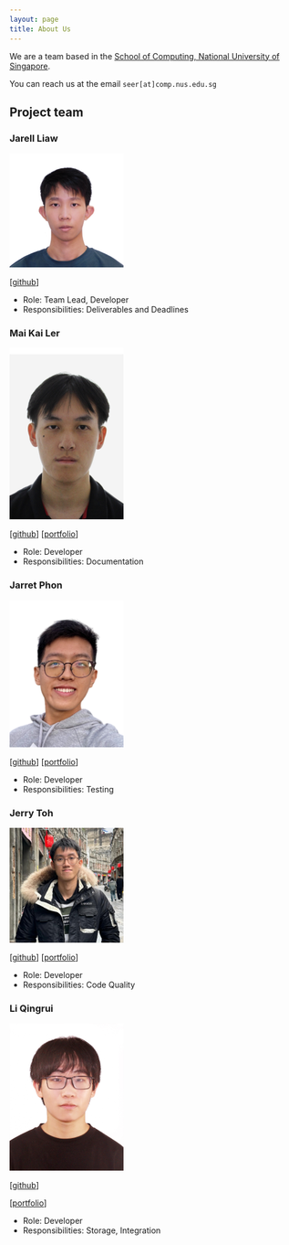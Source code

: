 ```yaml
---
layout: page
title: About Us
---
```


We are a team based in the [School of Computing, National University of Singapore](https://www.comp.nus.edu.sg).

You can reach us at the email `seer[at]comp.nus.edu.sg`

## Project team

### Jarell Liaw

<img src="images/liawjarell.png" width="200px">

[[github](https://github.com/liawjarell)]

* Role: Team Lead, Developer
* Responsibilities: Deliverables and Deadlines

### Mai Kai Ler

<img src="images/kailermai.png" width="200px">

[[github](https://github.com/kailermai)]
[[portfolio](team/johndoe.md)]


* Role: Developer
* Responsibilities: Documentation

### Jarret Phon

<img src="images/jarretphon.png" width="200px">

[[github](http://github.com/jarretphon)] [[portfolio](team/johndoe.md)]


* Role: Developer
* Responsibilities: Testing

### Jerry Toh

<img src="images/Jerrytys.jpg" width="200px">

[[github](http://github.com/Jerrytys)]
[[portfolio](team/johndoe.md)]


* Role: Developer
* Responsibilities: Code Quality

### Li Qingrui

<img src="images/lqr1019.png" width="200px">

[[github](http://github.com/lqr1019)]

[[portfolio](team/lqr1019.md)]


* Role: Developer
* Responsibilities: Storage, Integration
